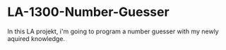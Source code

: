 # LA-1300-Number-Guesser
In this LA projekt, i'm going to program a number guesser with my newly aquired knowledge.
